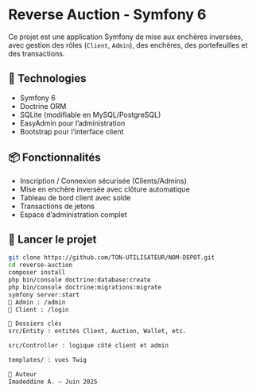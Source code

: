 # Reverse Auction - Symfony 6

Ce projet est une application Symfony de mise aux enchères inversées, avec gestion des rôles (`Client`, `Admin`), des enchères, des portefeuilles et des transactions.

## 🔧 Technologies

- Symfony 6
- Doctrine ORM
- SQLite (modifiable en MySQL/PostgreSQL)
- EasyAdmin pour l’administration
- Bootstrap pour l’interface client

## 📦 Fonctionnalités

- Inscription / Connexion sécurisée (Clients/Admins)
- Mise en enchère inversée avec clôture automatique
- Tableau de bord client avec solde
- Transactions de jetons
- Espace d’administration complet

## 🚀 Lancer le projet

```bash
git clone https://github.com/TON-UTILISATEUR/NOM-DEPOT.git
cd reverse-auction
composer install
php bin/console doctrine:database:create
php bin/console doctrine:migrations:migrate
symfony server:start
🧪 Admin : /admin
🧪 Client : /login

📁 Dossiers clés
src/Entity : entités Client, Auction, Wallet, etc.

src/Controller : logique côté client et admin

templates/ : vues Twig

👤 Auteur
Imadeddine A. — Juin 2025
